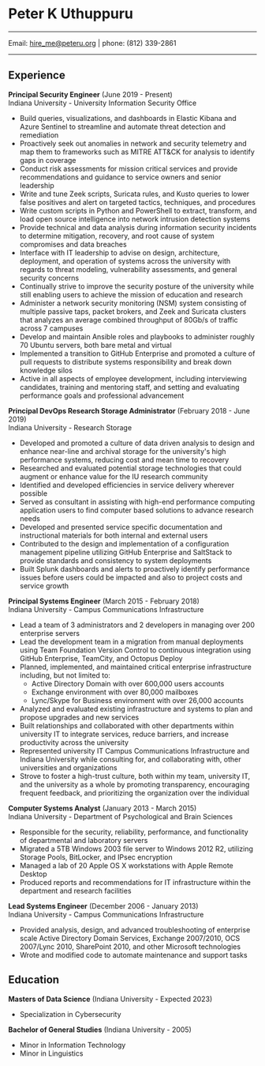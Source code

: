 # Peter K Uthuppuru

---

Email: hire_me@peteru.org | phone: (812) 339-2861

---

## Experience

**Principal Security Engineer**  (June 2019 - Present)  
Indiana University - University Information Security Office  

* Build queries, visualizations, and dashboards in Elastic Kibana and Azure Sentinel to streamline and automate threat detection and remediation
* Proactively seek out anomalies in network and security telemetry and map them to frameworks such as MITRE ATT&CK for analysis to identify gaps in coverage
* Conduct risk assessments for mission critical services and provide recommendations and guidance to service owners and senior leadership
* Write and tune Zeek scripts, Suricata rules, and Kusto queries to lower false positives and alert on targeted tactics, techniques, and procedures
* Write custom scripts in Python and PowerShell to extract, transform, and load open source intelligence into network intrusion detection systems
* Provide technical and data analysis during information security incidents to determine mitigation, recovery, and root cause of system compromises and data breaches
* Interface with IT leadership to advise on design, architecture, deployment, and operation of systems across the university with regards to threat modeling, vulnerability assessments, and general security concerns
* Continually strive to improve the security posture of the university while still enabling users to achieve the mission of education and research
* Administer a network security monitoring (NSM) system consisting of multiple passive taps, packet brokers, and Zeek and Suricata clusters that analyzes an average combined throughput of 80Gb/s of traffic across 7 campuses
* Develop and maintain Ansible roles and playbooks to administer roughly 70 Ubuntu servers, both bare metal and virtual
* Implemented a transition to GitHub Enterprise and promoted a culture of pull requests to distribute systems responsibility and break down knowledge silos
* Active in all aspects of employee development, including interviewing candidates, training and mentoring staff, and setting and evaluating performance goals and professional advancement

**Principal DevOps Research Storage Administrator**  (February 2018 - June 2019)  
Indiana University - Research Storage  

* Developed and promoted a culture of data driven analysis to design and enhance near-line and archival storage for the university's high performance systems, reducing cost and mean time to recovery
* Researched and evaluated potential storage technologies that could augment or enhance value for the IU research community
* Identified and developed efficiencies in service delivery wherever possible
* Served as consultant in assisting with high-end performance computing application users to find computer based solutions to advance research needs
* Developed and presented service specific documentation and instructional materials for both internal and external users
* Contributed to the design and implementation of a configuration management pipeline utilizing GitHub Enterprise and SaltStack to provide standards and consistency to system deployments
* Built Splunk dashboards and alerts to proactively identify performance issues before users could be impacted and also to project costs and service growth

**Principal Systems Engineer**  (March 2015 - February 2018)  
Indiana University - Campus Communications Infrastructure  

* Lead a team of 3 administrators and 2 developers in managing over 200 enterprise servers
* Lead the development team in a migration from manual deployments using Team Foundation Version Control to continuous integration using GitHub Enterprise, TeamCity, and Octopus Deploy
* Planned, implemented, and maintained critical enterprise infrastructure including, but not limited to:
  * Active Directory Domain with over 600,000 users accounts
  * Exchange environment with over 80,000 mailboxes
  * Lync/Skype for Business environment with over 26,000 accounts
* Analyzed and evaluated existing infrastructure and systems to plan and propose upgrades and new services
* Built relationships and collaborated with other departments within university IT to integrate services, reduce barriers, and increase productivity across the university
* Represented university IT Campus Communications Infrastructure and Indiana University while consulting for, and collaborating with, other universities and organizations
* Strove to foster a high-trust culture, both within my team, university IT, and the university as a whole by promoting transparency, encouraging frequent feedback, and prioritizing the organization over the individual

**Computer Systems Analyst**  (January 2013 - March 2015)  
Indiana University - Department of Psychological and Brain Sciences  

* Responsible for the security, reliability, performance, and functionality of departmental and laboratory servers
* Migrated a 5TB Windows 2003 file server to Windows 2012 R2, utilizing Storage Pools, BitLocker, and IPsec encryption
* Managed a lab of 20 Apple OS X workstations with Apple Remote Desktop
* Produced reports and recommendations for IT infrastructure within the department and research facilities

**Lead Systems Engineer**  (December 2006 - January 2013)  
Indiana University - Campus Communications Infrastructure  

* Provided analysis, design, and advanced troubleshooting of enterprise scale Active Directory Domain Services, Exchange 2007/2010, OCS 2007/Lync 2010, SharePoint 2010, and other Microsoft technologies
* Wrote and modified code to automate maintenance and support tasks

## Education

**Masters of Data Science** (Indiana University - Expected 2023)  

* Specialization in Cybersecurity

**Bachelor of General Studies** (Indiana University - 2005)  

* Minor in Information Technology
* Minor in Linguistics
